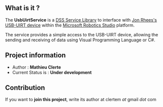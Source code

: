 ## What is it ? ##

The **UsbUirtService** is a [DSS Service Library](http://msdn.microsoft.com/en-us/library/bb483067.aspx) to interface with [Jon Rhees's USB-UIRT device](http://www.usbuirt.com) within the [Microsoft Robotics Studio](http://en.wikipedia.org/wiki/Microsoft_Robotics_Studio) platform.

The service provides a simple access to the USB-UIRT device, allowing the sending and receiving of data using Visual Programming Language or C#.

## Project information ##

  * Author    : **Mathieu Clerte**
  * Current Status is : **Under development**

## Contribution ##
If you want to **join this project**, write its author at clertem _at_ gmail _dot_ com